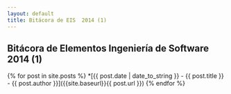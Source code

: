 ```yaml
---
layout: default
title: Bitácora de EIS  2014 (1)
---
```

 
<h2>Bitácora de Elementos Ingeniería de Software 2014 (1)</h2>
 
{% for post in site.posts %}
*[{{ post.date | date_to_string }} - {{ post.title }} - {{ post.author }}]({{site.baseurl}}{{ post.url }})
{% endfor %}
